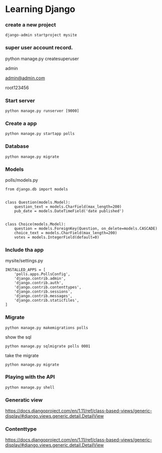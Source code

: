 Learning Django
===============

### create a new project

    django-admin startproject mysite

### super user account record.

python manage.py createsuperuser

admin

admin@admin.com

root123456


### Start server

    python manage.py runserver [9000]

### Create a app

    python manage.py startapp polls

### Database

    python manage.py migrate

### Models

polls/models.py
    
    from django.db import models


    class Question(models.Model):
        question_text = models.CharField(max_length=200)
        pub_date = models.DateTimeField('date published')


    class Choice(models.Model):
        question = models.ForeignKey(Question, on_delete=models.CASCADE)
        choice_text = models.CharField(max_length=200)
        votes = models.IntegerField(default=0)


### Include tha app

mysite/settings.py

    INSTALLED_APPS = [
        'polls.apps.PollsConfig',
        'django.contrib.admin',
        'django.contrib.auth',
        'django.contrib.contenttypes',
        'django.contrib.sessions',
        'django.contrib.messages',
        'django.contrib.staticfiles',
    ]

### Migrate

    python manage.py makemigrations polls

show the sql 

    python manage.py sqlmigrate polls 0001

take the migrate

    python manage.py migrate

### Playing with the API

    python manage.py shell

### Generatic view

https://docs.djangoproject.com/en/1.11/ref/class-based-views/generic-display/#django.views.generic.detail.DetailView

### Contenttype

https://docs.djangoproject.com/en/1.11/ref/class-based-views/generic-display/#django.views.generic.detail.DetailView